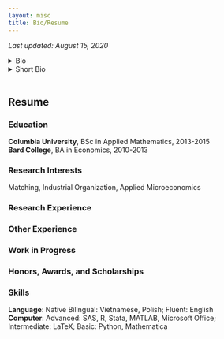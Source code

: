```yaml
---
layout: misc
title: Bio/Resume
---
```


*Last updated: August 15, 2020*

<details>
    <summary> Bio </summary>

    <br>

    Dam Linh Nguyen is a PhD student at the Department of Economics at New York University. Linh’s research interests include matching, industrial organization, and applied microeconomics. Previously, he was a Senior Analyst in the Antitrust Group at NERA Economic Consulting. He conducted research evaluating the competitive effects of mergers and acquisitions in a wide array of industries, including consumer packaged goods, data storage technology, and agrochemicals. Linh earned a BSc in Applied Mathematics, magna cum laude, from Columbia University and a BA in Economics as a Levy Institute Scholar from Bard College.
</details>


<details>
    <summary> Short Bio </summary>

    <br>

    Dam Linh Nguyen is a PhD student in Economics at New York University. Linh's research interests include matching, industrial organization, and applied microeconomics. Previously, he was a Senior Analyst in the Antitrust Group at NERA. Linh earned a BSc in Applied Mathematics from Columbia University and a BA in Economics from Bard College.
</details>

<br>

## Resume

### Education
**Columbia University**, BSc in Applied Mathematics, 2013-2015    
**Bard College**, BA in Economics, 2010-2013

### Research Interests
Matching, Industrial Organization, Applied Microeconomics


### Research Experience


### Other Experience


### Work in Progress


### Honors, Awards, and Scholarships


### Skills
**Language**: Native Bilingual: Vietnamese, Polish; Fluent: English  
**Computer**: Advanced: SAS, R, Stata, MATLAB, Microsoft Office; Intermediate: LaTeX; Basic: Python, Mathematica
